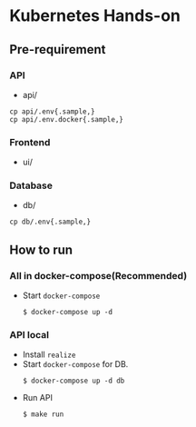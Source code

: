 # Kubernetes Hands-on

## Pre-requirement
### API
* api/
```
cp api/.env{.sample,}
cp api/.env.docker{.sample,}
```

### Frontend
* ui/

### Database
* db/
```
cp db/.env{.sample,}
```

## How to run
### All in docker-compose(Recommended)
- Start `docker-compose`
  ```
  $ docker-compose up -d
  ```
### API local
- Install `realize`
- Start `docker-compose` for DB.
  ```
  $ docker-compose up -d db
  ```
- Run API
  ```
  $ make run
  ```
